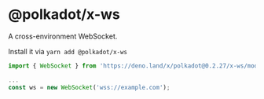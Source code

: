 # @polkadot/x-ws

A cross-environment WebSocket.

Install it via `yarn add @polkadot/x-ws`

```js
import { WebSocket } from 'https://deno.land/x/polkadot@0.2.27/x-ws/mod.ts';

...
const ws = new WebSocket('wss://example.com');
```
